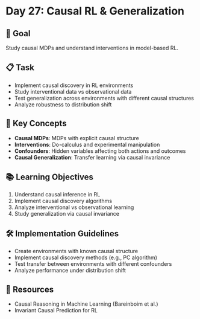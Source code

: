 # Day 27: Causal RL & Generalization

## 🎯 Goal
Study causal MDPs and understand interventions in model-based RL.

## 📋 Task
- Implement causal discovery in RL environments
- Study interventional data vs observational data
- Test generalization across environments with different causal structures
- Analyze robustness to distribution shift

## 🔑 Key Concepts
- **Causal MDPs**: MDPs with explicit causal structure
- **Interventions**: Do-calculus and experimental manipulation
- **Confounders**: Hidden variables affecting both actions and outcomes
- **Causal Generalization**: Transfer learning via causal invariance

## 📚 Learning Objectives
1. Understand causal inference in RL
2. Implement causal discovery algorithms
3. Analyze interventional vs observational learning
4. Study generalization via causal invariance

## 🛠️ Implementation Guidelines
- Create environments with known causal structure
- Implement causal discovery methods (e.g., PC algorithm)
- Test transfer between environments with different confounders
- Analyze performance under distribution shift

## 📖 Resources
- Causal Reasoning in Machine Learning (Bareinboim et al.)
- Invariant Causal Prediction for RL 